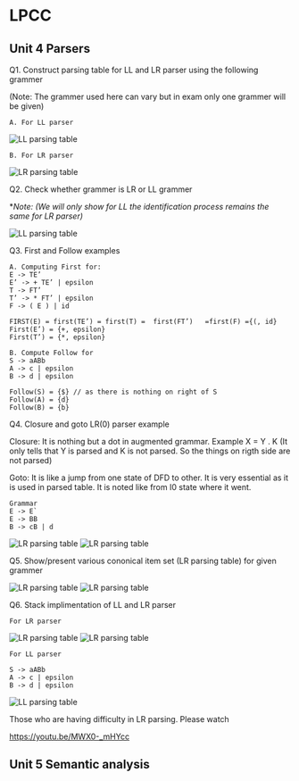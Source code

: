 # LPCC

## Unit 4 Parsers

Q1. Construct parsing table for LL and LR parser using the following grammer

(Note: The grammer used here can vary but in exam only one grammer will be given)

    A. For LL parser

![LL parsing table](./images/LL%20parsing%20table%202.jpg "Title")

    B. For LR parser

![LR parsing table](./images/LR%20Parsing%20table.jpg "Title")

Q2. Check whether grammer is LR or LL grammer

**Note: (We will only show for LL the identification process remains the same for LR parser)*

![LL parsing table](./images/not%20LL%20grammar.jpg "Title")

Q3. First and Follow examples

    A. Computing First for:
    E -> TE’ 
    E’ -> + TE’ | epsilon
    T -> FT’ 
    T’ -> * FT’ | epsilon
    F -> ( E ) | id

    FIRST(E) = first(TE’) = first(T) =  first(FT’)   =first(F) ={(, id}
    First(E’) = {+, epsilon}
    First(T’) = {*, epsilon}

    B. Compute Follow for
    S -> aABb
    A -> c | epsilon
    B -> d | epsilon

    Follow(S) = {$} // as there is nothing on right of S
    Follow(A) = {d}
    Follow(B) = {b}

Q4. Closure and goto LR(0) parser example

Closure: It is nothing but a dot in augmented grammar. Example X = Y . K (It only tells that Y is parsed and K is not parsed. So the things on rigth side are not parsed)

Goto: It is like a jump from one state of DFD to other. It is very essential as it is used in parsed table. It is noted like from I0 state where it went.

    Grammar
    E -> E`
    E -> BB
    B -> cB | d
![LR parsing table](./images/DFD.jpg "Title")
![LR parsing table](./images/goto.jpg "Title")

Q5. Show/present various cononical item set (LR parsing table) for given grammer

![LR parsing table](./images/LR%20Parsing%20table.jpg "Title")
![LR parsing table](./images/moves%20LR.jpg "Title")

Q6. Stack implimentation of LL and LR parser

    For LR parser

![LR parsing table](./images/LR%20Parsing%20table.jpg "Title")
![LR parsing table](./images/moves%20LR.jpg "Title")

    For LL parser

    S -> aABb
    A -> c | epsilon
    B -> d | epsilon

![LL parsing table](./images/LL%20parsing%20example.jpg "Title")

Those who are having difficulty in LR parsing. Please watch

<https://youtu.be/MWX0-_mHYcc>

## Unit 5 Semantic analysis
